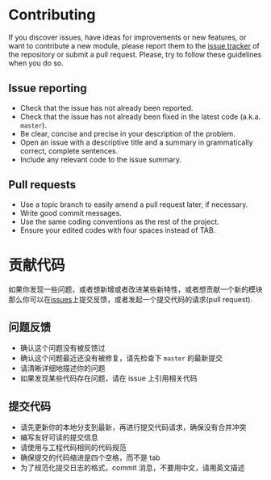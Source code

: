 # Contributing

If you discover issues, have ideas for improvements or new features, or
want to contribute a new module, please report them to the
[issue tracker][1] of the repository or submit a pull request. Please,
try to follow these guidelines when you do so.

## Issue reporting

- Check that the issue has not already been reported.
- Check that the issue has not already been fixed in the latest code (a.k.a. `master`).
- Be clear, concise and precise in your description of the problem.
- Open an issue with a descriptive title and a summary in grammatically correct,
  complete sentences.
- Include any relevant code to the issue summary.

## Pull requests

- Use a topic branch to easily amend a pull request later, if necessary.
- Write good commit messages.
- Use the same coding conventions as the rest of the project.
- Ensure your edited codes with four spaces instead of TAB.

# 贡献代码

如果你发现一些问题，或者想新增或者改进某些新特性，或者想贡献一个新的模块
那么你可以在[issues][1]上提交反馈，或者发起一个提交代码的请求(pull request).

## 问题反馈

- 确认这个问题没有被反馈过
- 确认这个问题最近还没有被修复，请先检查下 `master` 的最新提交
- 请清晰详细地描述你的问题
- 如果发现某些代码存在问题，请在 issue 上引用相关代码

## 提交代码

- 请先更新你的本地分支到最新，再进行提交代码请求，确保没有合并冲突
- 编写友好可读的提交信息
- 请使用与工程代码相同的代码规范
- 确保提交的代码缩进是四个空格，而不是 tab
- 为了规范化提交日志的格式，commit 消息，不要用中文，请用英文描述

[1]: https://github.com/csplink/csp/issues
